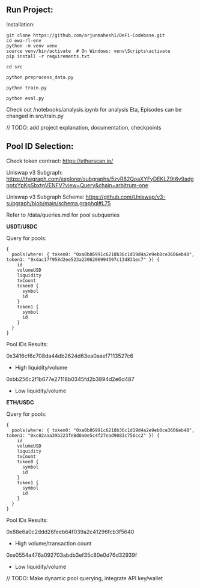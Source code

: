## Run Project:

Installation:
```
git clone https://github.com/arjunmahesh1/DeFi-Codebase.git
cd ewa-rl-env
python -m venv venv
source venv/bin/activate  # On Windows: venv\Scripts\activate
pip install -r requirements.txt
```

```
cd src
```
```
python preprocess_data.py
```
```
python train.py
```
```
python eval.py
```

Check out /notebooks/analysis.ipynb for analysis
Eta, Episodes can be changed in src/train.py

// TODO: add project explanation, documentation, checkpoints 



## Pool ID Selection:

Check token contract: https://etherscan.io/

Uniswap v3 Subgraph: https://thegraph.com/explorer/subgraphs/5zvR82QoaXYFyDEKLZ9t6v9adgnptxYpKpSbxtgVENFV?view=Query&chain=arbitrum-one

Uniswap v3 Subgraph Schema: https://github.com/Uniswap/v3-subgraph/blob/main/schema.graphql#L75

Refer to /data/queries.md for pool subqueries

**USDT/USDC**

Query for pools:

```
{
  pools(where: { token0: "0xa0b86991c6218b36c1d19d4a2e9eb0ce3606eb48", token1: "0xdac17f958d2ee523a2206206994597c13d831ec7" }) {
    id
    volumeUSD
    liquidity
    txCount
    token0 {
      symbol
      id
    }
    token1 {
      symbol
      id
    }
  }
}
```
Pool IDs Results:

0x3416cf6c708da44db2624d63ea0aaef7113527c6
- High liquidity/volume
  
0xbb256c2f1b677e27118b0345fd2b3894d2e6d487
- Low liquidity/volume



**ETH/USDC**

Query for pools:

```
{
  pools(where: { token0: "0xa0b86991c6218b36c1d19d4a2e9eb0ce3606eb48", token1: "0xc02aaa39b223fe8d0a0e5c4f27ead9083c756cc2" }) {
    id
    volumeUSD
    liquidity
    txCount
    token0 {
      symbol
      id
    }
    token1 {
      symbol
      id
    }
  }
}
```
Pool IDs Results:

0x88e6a0c2ddd26feeb64f039a2c41296fcb3f5640
- High volume/transaction count
  
0xe0554a476a092703abdb3ef35c80e0d76d32939f
- Low liquidity/volume


// TODO: Make dynamic pool querying, integrate API key/wallet 

